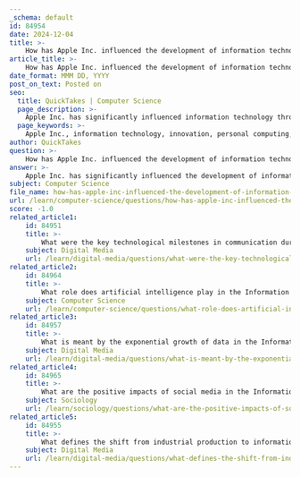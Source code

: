 ```yaml
---
_schema: default
id: 84954
date: 2024-12-04
title: >-
    How has Apple Inc. influenced the development of information technology?
article_title: >-
    How has Apple Inc. influenced the development of information technology?
date_format: MMM DD, YYYY
post_on_text: Posted on
seo:
  title: QuickTakes | Computer Science
  page_description: >-
    Apple Inc. has significantly influenced information technology through innovative products, revolutionary communication devices like the iPhone, transformative digital media distribution via iTunes, and effective marketing strategies that emphasize brand loyalty and user-focused design.
  page_keywords: >-
    Apple Inc., information technology, innovation, personal computing, iPhone, digital media, iTunes, marketing strategies, brand loyalty, organizational culture, social media, artificial intelligence, user experience
author: QuickTakes
question: >-
    How has Apple Inc. influenced the development of information technology?
answer: >-
    Apple Inc. has significantly influenced the development of information technology through its innovative products, marketing strategies, and organizational culture. Here are some key aspects of Apple's impact:\n\n1. **Innovative Products**: Apple has been at the forefront of technological innovation, introducing groundbreaking products that have transformed the industry. The launch of the Apple II in 1977 marked a pivotal moment in personal computing, as it was one of the first successful personal computers to feature color graphics and a user-friendly design. This product helped to popularize computing in homes and schools, establishing Apple as a key player in the tech industry.\n\n2. **Revolutionizing Communication**: The introduction of the iPhone in 2007 changed the landscape of mobile communication. It popularized the touchscreen interface and integrated various functionalities, such as internet browsing, messaging, and multimedia capabilities, into a single device. This shift led to the decline of physical keyboards in smartphones and paved the way for the development of mobile applications and services.\n\n3. **Digital Media and Distribution**: With the launch of iTunes in 2001 and the iPod, Apple revolutionized the way music was consumed and distributed. iTunes allowed users to purchase and download music legally, which significantly impacted the music industry and contributed to the decline of piracy. This model of digital distribution has since been adopted across various media formats.\n\n4. **Marketing and Brand Loyalty**: Apple's marketing strategies have set a benchmark in the tech industry. The company emphasizes simplicity, quality, and user-focused benefits in its advertising, which has helped cultivate a strong brand identity and customer loyalty. Apple's ability to create a compelling narrative around its products has influenced marketing practices across various sectors.\n\n5. **Organizational Culture and Innovation**: Apple's company culture fosters creativity and excellence, which are critical for its continuous innovation. The company's emphasis on design and user experience has led to the development of products that not only meet consumer needs but also set trends in the industry. This culture of innovation is a significant factor in Apple's competitive advantage.\n\n6. **Impact on Social Media and Digital Marketing**: Apple has effectively utilized social media to engage with its audience, sharing high-quality content and responding to customer inquiries. This engagement strategy has helped Apple maintain a strong presence in the digital landscape, influencing how brands interact with consumers online.\n\n7. **Future of Information Technology**: As Apple continues to evolve, its legacy of innovation is expected to shape the future of information technology. The company's focus on integrating artificial intelligence and enhancing user experience will likely drive further advancements in the tech sector.\n\nIn summary, Apple Inc. has played a crucial role in the evolution of information technology through its innovative products, effective marketing strategies, and a strong organizational culture that prioritizes creativity and excellence. Its influence extends beyond technology, impacting culture and consumer behavior on a global scale.
subject: Computer Science
file_name: how-has-apple-inc-influenced-the-development-of-information-technology.md
url: /learn/computer-science/questions/how-has-apple-inc-influenced-the-development-of-information-technology
score: -1.0
related_article1:
    id: 84951
    title: >-
        What were the key technological milestones in communication during the Information Age?
    subject: Digital Media
    url: /learn/digital-media/questions/what-were-the-key-technological-milestones-in-communication-during-the-information-age
related_article2:
    id: 84964
    title: >-
        What role does artificial intelligence play in the Information Age?
    subject: Computer Science
    url: /learn/computer-science/questions/what-role-does-artificial-intelligence-play-in-the-information-age
related_article3:
    id: 84957
    title: >-
        What is meant by the exponential growth of data in the Information Age?
    subject: Digital Media
    url: /learn/digital-media/questions/what-is-meant-by-the-exponential-growth-of-data-in-the-information-age
related_article4:
    id: 84965
    title: >-
        What are the positive impacts of social media in the Information Age?
    subject: Sociology
    url: /learn/sociology/questions/what-are-the-positive-impacts-of-social-media-in-the-information-age
related_article5:
    id: 84955
    title: >-
        What defines the shift from industrial production to information in the Information Age?
    subject: Digital Media
    url: /learn/digital-media/questions/what-defines-the-shift-from-industrial-production-to-information-in-the-information-age
---
```


&nbsp;